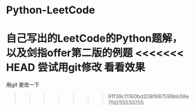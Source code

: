 # Python-LeetCode
自己写出的LeetCode的Python题解，以及剑指offer第二版的例题
<<<<<<< HEAD
尝试用git修改
看看效果
=======
用git 更改一下
>>>>>>> 91f39c11160bd208f687599bb08e7fd255530255
